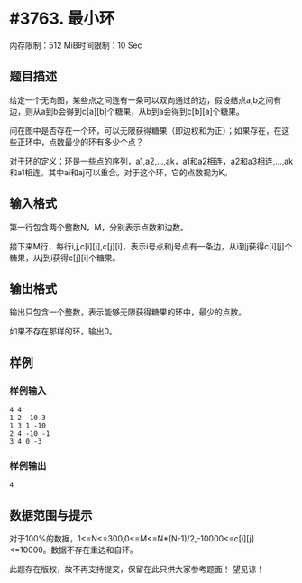 # #3763. 最小环

内存限制：512 MiB时间限制：10 Sec

## 题目描述

给定一个无向图，某些点之间连有一条可以双向通过的边，假设结点a,b之间有边，则从a到b会得到c[a][b]个糖果，从b到a会得到c[b][a]个糖果。

问在图中是否存在一个环，可以无限获得糖果（即边权和为正）；如果存在，在这些正环中，点数最少的环有多少个点？

对于环的定义：环是一些点的序列，a1,a2,...,ak，a1和a2相连，a2和a3相连,...,ak和a1相连。其中ai和aj可以重合。对于这个环，它的点数视为K。

## 输入格式

第一行包含两个整数N，M，分别表示点数和边数。

接下来M行，每行i,j,c[i][j],c[j][i]，表示i号点和j号点有一条边，从i到j获得c[i][j]个糖果，从j到i获得c[j][i]个糖果。

## 输出格式

输出只包含一个整数，表示能够无限获得糖果的环中，最少的点数。

如果不存在那样的环，输出0。

## 样例

### 样例输入

    
    4 4
    1 2 -10 3
    1 3 1 -10
    2 4 -10 -1
    3 4 0 -3
    

### 样例输出

    
    4
    

## 数据范围与提示

对于100%的数据，1<=N<=300,0<=M<=N*(N-1)/2,-10000<=c[i][j]<=10000。数据不存在重边和自环。

此题存在版权，故不再支持提交，保留在此只供大家参考题面！ 望见谅！
